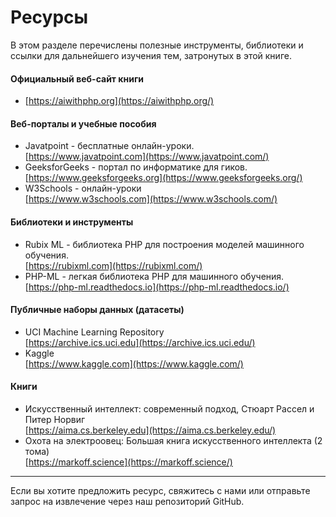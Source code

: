 # Ресурсы

В этом разделе перечислены полезные инструменты, библиотеки и ссылки для дальнейшего изучения тем, затронутых в этой книге.

#### Официальный веб-сайт книги

* [https://aiwithphp.org](https://aiwithphp.org/)

#### Веб-порталы и учебные пособия

* Javatpoint - бесплатные онлайн-уроки.\
  [https://www.javatpoint.com](https://www.javatpoint.com/)
* GeeksforGeeks - портал по информатике для гиков.\
  [https://www.geeksforgeeks.org](https://www.geeksforgeeks.org/)
* W3Schools - онлайн-уроки\
  [https://www.w3schools.com](https://www.w3schools.com/)

#### Библиотеки и инструменты

* Rubix ML - библиотека PHP для построения моделей машинного обучения.\
  [https://rubixml.com](https://rubixml.com/)
* PHP-ML - легкая библиотека PHP для машинного обучения.\
  [https://php-ml.readthedocs.io](https://php-ml.readthedocs.io/)

#### Публичные наборы данных (датасеты)

* UCI Machine Learning Repository\
  [https://archive.ics.uci.edu](https://archive.ics.uci.edu/)
* Kaggle\
  [https://www.kaggle.com](https://www.kaggle.com/)

#### Книги

* Искусственный интеллект: современный подход, Стюарт Рассел и Питер Норвиг\
  [https://aima.cs.berkeley.edu](https://aima.cs.berkeley.edu/)
* Охота на электроовец: Большая книга искусственного интеллекта (2 тома)\
  [https://markoff.science](https://markoff.science/)

***

Если вы хотите предложить ресурс, свяжитесь с нами или отправьте запрос на извлечение через наш репозиторий GitHub.
